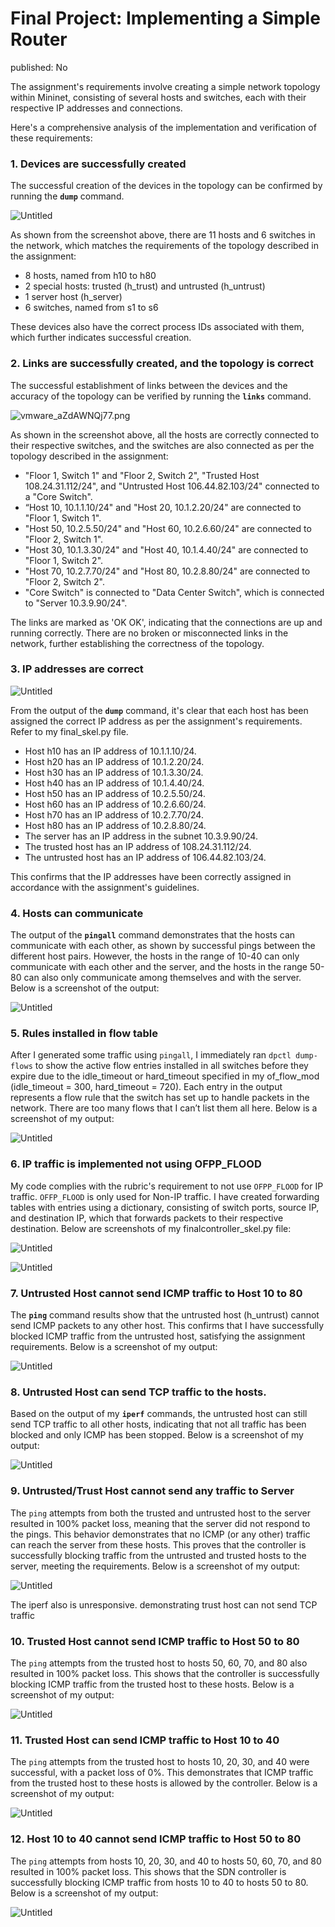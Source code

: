 # Final Project: Implementing a Simple Router

published: No

The assignment's requirements involve creating a simple network topology within Mininet, consisting of several hosts and switches, each with their respective IP addresses and connections. 

Here's a comprehensive analysis of the implementation and verification of these requirements:

### 1. Devices are successfully created

The successful creation of the devices in the topology can be confirmed by running the **`dump`** command.

![Untitled](Final%20Project%20Implementing%20a%20Simple%20Router%20bf7f3c3006f3429d9b05112fc6358745/Untitled.png)

As shown from the screenshot above, there are 11 hosts and 6 switches in the network, which matches the requirements of the topology described in the assignment:

- 8 hosts, named from h10 to h80
- 2 special hosts: trusted (h_trust) and untrusted (h_untrust)
- 1 server host (h_server)
- 6 switches, named from s1 to s6

These devices also have the correct process IDs associated with them, which further indicates successful creation.

### 2. Links are successfully created, and the topology is correct

The successful establishment of links between the devices and the accuracy of the topology can be verified by running the **`links`** command.

![vmware_aZdAWNQj77.png](Final%20Project%20Implementing%20a%20Simple%20Router%20bf7f3c3006f3429d9b05112fc6358745/vmware_aZdAWNQj77.png)

As shown in the screenshot above, all the hosts are correctly connected to their respective switches, and the switches are also connected as per the topology described in the assignment:

- "Floor 1, Switch 1" and "Floor 2, Switch 2", "Trusted Host 108.24.31.112/24", and "Untrusted Host 106.44.82.103/24" connected to a "Core Switch".
- “Host 10, 10.1.1.10/24" and "Host 20, 10.1.2.20/24" are connected to "Floor 1, Switch 1".
- "Host 50, 10.2.5.50/24" and "Host 60, 10.2.6.60/24" are connected to "Floor 2, Switch 1".
- "Host 30, 10.1.3.30/24" and "Host 40, 10.1.4.40/24" are connected to "Floor 1, Switch 2".
- "Host 70, 10.2.7.70/24" and "Host 80, 10.2.8.80/24" are connected to "Floor 2, Switch 2".
- "Core Switch" is connected to "Data Center Switch", which is connected to "Server 10.3.9.90/24".

The links are marked as 'OK OK', indicating that the connections are up and running correctly. There are no broken or misconnected links in the network, further establishing the correctness of the topology.

### 3. IP addresses are correct

![Untitled](Final%20Project%20Implementing%20a%20Simple%20Router%20bf7f3c3006f3429d9b05112fc6358745/Untitled.png)

From the output of the **`dump`** command, it's clear that each host has been assigned the correct IP address as per the assignment's requirements. Refer to my final_skel.py file.

- Host h10 has an IP address of 10.1.1.10/24.
- Host h20 has an IP address of 10.1.2.20/24.
- Host h30 has an IP address of 10.1.3.30/24.
- Host h40 has an IP address of 10.1.4.40/24.
- Host h50 has an IP address of 10.2.5.50/24.
- Host h60 has an IP address of 10.2.6.60/24.
- Host h70 has an IP address of 10.2.7.70/24.
- Host h80 has an IP address of 10.2.8.80/24.
- The server has an IP address in the subnet 10.3.9.90/24.
- The trusted host has an IP address of 108.24.31.112/24.
- The untrusted host has an IP address of 106.44.82.103/24.

This confirms that the IP addresses have been correctly assigned in accordance with the assignment's guidelines.

### 4. Hosts can communicate

The output of the **`pingall`** command demonstrates that the hosts can communicate with each other, as shown by successful pings between the different host pairs. However, the hosts in the range of 10-40 can only communicate with each other and the server, and the hosts in the range 50-80 can also only communicate among themselves and with the server. Below is a screenshot of the output:

![Untitled](Final%20Project%20Implementing%20a%20Simple%20Router%20bf7f3c3006f3429d9b05112fc6358745/Untitled%201.png)

### 5. Rules installed in flow table

After I generated some traffic using `pingall`, I immediately ran `dpctl dump-flows` to show the active flow entries installed in all switches before they expire due to the idle_timeout or hard_timeout specified in my of_flow_mod (idle_timeout = 300, hard_timeout = 720). Each entry in the output represents a flow rule that the switch has set up to handle packets in the network. There are too many flows that I can’t list them all here. Below is a screenshot of my output:

![Untitled](Final%20Project%20Implementing%20a%20Simple%20Router%20bf7f3c3006f3429d9b05112fc6358745/Untitled%202.png)

### 6. IP traffic is implemented not using OFPP_FLOOD

My code complies with the rubric's requirement to not use `OFPP_FLOOD` for IP traffic. `OFFP_FLOOD` is only used for Non-IP traffic. I have created forwarding tables with entries using a dictionary, consisting of switch ports, source IP, and destination IP, which that forwards packets to their respective destination. Below are screenshots of my finalcontroller_skel.py file:

![Untitled](Final%20Project%20Implementing%20a%20Simple%20Router%20bf7f3c3006f3429d9b05112fc6358745/Untitled%203.png)

![Untitled](Final%20Project%20Implementing%20a%20Simple%20Router%20bf7f3c3006f3429d9b05112fc6358745/Untitled%204.png)

### 7. Untrusted Host cannot send ICMP traffic to Host 10 to 80

The **`ping`** command results show that the untrusted host (h_untrust) cannot send ICMP packets to any other host. This confirms that I have successfully blocked ICMP traffic from the untrusted host, satisfying the assignment requirements. Below is a screenshot of my output:

![Untitled](Final%20Project%20Implementing%20a%20Simple%20Router%20bf7f3c3006f3429d9b05112fc6358745/Untitled%205.png)

### 8. Untrusted Host can send TCP traffic to the hosts.

Based on the output of my **`iperf`** commands, the untrusted host can still send TCP traffic to all other hosts, indicating that not all traffic has been blocked and only ICMP has been stopped. Below is a screenshot of my output:

![Untitled](Final%20Project%20Implementing%20a%20Simple%20Router%20bf7f3c3006f3429d9b05112fc6358745/Untitled%206.png)

### 9. Untrusted/Trust Host cannot send any traffic to Server

The `ping` attempts from both the trusted and untrusted host to the server resulted in 100% packet loss, meaning that the server did not respond to the pings. This behavior demonstrates that no ICMP (or any other) traffic can reach the server from these hosts. This proves that the controller is successfully blocking traffic from the untrusted and trusted hosts to the server, meeting the requirements. Below is a screenshot of my output:

![Untitled](Final%20Project%20Implementing%20a%20Simple%20Router%20bf7f3c3006f3429d9b05112fc6358745/Untitled%207.png)

The iperf also is unresponsive. demonstrating trust host can not send TCP traffic

### 10. Trusted Host cannot send ICMP traffic to Host 50 to 80

The `ping` attempts from the trusted host to hosts 50, 60, 70, and 80 also resulted in 100% packet loss. This shows that the controller is successfully blocking ICMP traffic from the trusted host to these hosts. Below is a screenshot of my output:

![Untitled](Final%20Project%20Implementing%20a%20Simple%20Router%20bf7f3c3006f3429d9b05112fc6358745/Untitled%208.png)

### 11. Trusted Host can send ICMP traffic to Host 10 to 40

The `ping` attempts from the trusted host to hosts 10, 20, 30, and 40 were successful, with a packet loss of 0%. This demonstrates that ICMP traffic from the trusted host to these hosts is allowed by the controller. Below is a screenshot of my output:

![Untitled](Final%20Project%20Implementing%20a%20Simple%20Router%20bf7f3c3006f3429d9b05112fc6358745/Untitled%209.png)

### 12. Host 10 to 40 cannot send ICMP traffic to Host 50 to 80

The `ping` attempts from hosts 10, 20, 30, and 40 to hosts 50, 60, 70, and 80 resulted in 100% packet loss. This shows that the SDN controller is successfully blocking ICMP traffic from hosts 10 to 40 to hosts 50 to 80. Below is a screenshot of my output:

![Untitled](Final%20Project%20Implementing%20a%20Simple%20Router%20bf7f3c3006f3429d9b05112fc6358745/Untitled%2010.png)